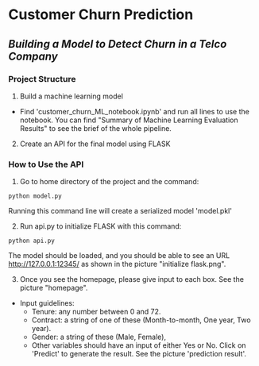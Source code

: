 # Customer Churn Prediction
## *Building a Model to Detect Churn in a Telco Company*

### Project Structure
1. Build a machine learning model
  - Find 'customer_churn_ML_notebook.ipynb' and run all lines to use the notebook. You can find "Summary of Machine Learning Evaluation Results" to see the brief of the whole pipeline.
2. Create an API for the final model using FLASK

### How to Use the API
1. Go to home directory of the project and the command:
```
python model.py
```
Running this command line will create a serialized model 'model.pkl'

2. Run api.py to initialize FLASK with this command:
```
python api.py
```
The model should be loaded, and you should be able to see an URL http://127.0.0.1:12345/ as shown in the picture "initialize flask.png".

3. Once you see the homepage, please give input to each box. See the picture "homepage".
- Input guidelines:
  - Tenure: any number between 0 and 72.
  - Contract: a string of one of these (Month-to-month, One year, Two year).
  - Gender: a string of these (Male, Female),
  - Other variables should have an input of either Yes or No.
Click on 'Predict' to generate the result. See the picture 'prediction result'.

